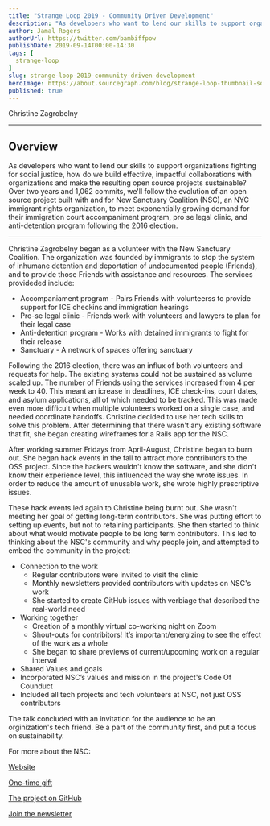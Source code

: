 ```yaml
---
title: "Strange Loop 2019 - Community Driven Development"
description: "As developers who want to lend our skills to support organizations fighting for social justice, how do we build effective, impactful collaborations with organizations and make the resulting open source projects sustainable? Over two years and 1,062 commits, we'll follow the evolution of an open source project built with and for New Sanctuary Coalition (NSC), an NYC immigrant rights organization, to meet exponentially growing demand for their immigration court accompaniment program, pro se legal clinic, and anti-detention program following the 2016 election."
author: Jamal Rogers
authorUrl: https://twitter.com/bambiffpow
publishDate: 2019-09-14T00:00-14:30
tags: [
  strange-loop
]
slug: strange-loop-2019-community-driven-development
heroImage: https://about.sourcegraph.com/blog/strange-loop-thumbnail-square-v2.jpg
published: true
---
```


<div class="container p-0 liveblog-presenters">
  <div class="row m-0">
      <p class=" mr-12 m-0">
        <span class="liveblog-presenters__name">Christine Zagrobelny</span>
        <a href="https://github.com/CZagrobelny" target="_blank" title="GitHub"><i class="fa fa-github pr-2"></i></a>
      </p>
  </div>
</div>

---

## Overview

As developers who want to lend our skills to support organizations fighting for social justice, how do we build effective, impactful collaborations with organizations and make the resulting open source projects sustainable? Over two years and 1,062 commits, we'll follow the evolution of an open source project built with and for New Sanctuary Coalition (NSC), an NYC immigrant rights organization, to meet exponentially growing demand for their immigration court accompaniment program, pro se legal clinic, and anti-detention program following the 2016 election.

---


Christine Zagrobelny began as a volunteer with the New Sanctuary Coalition. The organization was founded by immigrants to stop the system of inhumane detention and deportation of undocumented people (Friends), and to provide those Friends with assistance and resources. The services provideded include: 
* Accompaniament program - Pairs Friends with volunteerss to provide support for ICE checkins and immigration hearings
* Pro-se legal clinic - Friends work with volunteers and lawyers to plan for their legal case
* Anti-detention program - Works with detained immigrants to fight for their release
* Sanctuary - A network of spaces offering sanctuary

Following the 2016 election, there was an influx of both volunteers and requests for help. The existing systems could not be sustained as volume scaled up. The number of Friends using the services increased from 4 per week to 40. This meant an icrease in deadlines, ICE check-ins, court dates, and asylum applications, all of which needed to be tracked. This was made even more difficult when multiple volunteers worked on a single case, and needed coordinate handoffs. Christine decided to use her tech skills to solve this problem. After determining that there wasn't any existing software that fit, she began creating wireframes for a Rails app for the NSC.

After working summer Fridays from April-August, Christine began to burn out. She began hack events in the fall to attract more contributors to the OSS project. Since the hackers wouldn't know the software, and she didn't know their experience level, this influenced the way she wrote issues. In order to reduce the amount of unusable work, she wrote highly prescriptive issues.

These hack events led again to Christine being burnt out. She wasn't meeting her goal of getting long-term contributors. She was putting effort to setting up events, but not to retaining participants. She then started  to think about what would motivate people to be long term contributors. This led to thinking about the NSC's community and why people join, and attempted to embed the community in the project:

* Connection to the work
  * Regular contributors were invited to visit the clinic
  * Monthly newsletters provided contributors with updates on NSC's work
  * She started to create GitHub issues with verbiage that described the real-world need
* Working together
  * Creation of a monthly virtual co-working night on Zoom
  * Shout-outs for contribitors! It’s important/energizing to see the effect of the work as a whole
  * She began to share previews of current/upcoming work on a regular interval
* Shared Values and goals
 * Incorporated NSC’s values and mission in the project's Code Of Counduct
 * Included all tech projects and tech volunteers at NSC, not just OSS contributors
 
 
The talk concluded with an invitation for the audience to be an orginization's tech friend. Be a part of the community first, and put a focus on sustainability.

For more about the NSC:

[Website](https://www.newsanctuarynyc.org/)

[One-time gift](https://www.newsanctuarynyc.org/onetimegift)

[The project on GitHub](https://github.com/CZagrobelny/new_sanctuary_asylum)

[Join the newsletter](mailto:newsanctuary.tech@gmail.com)
